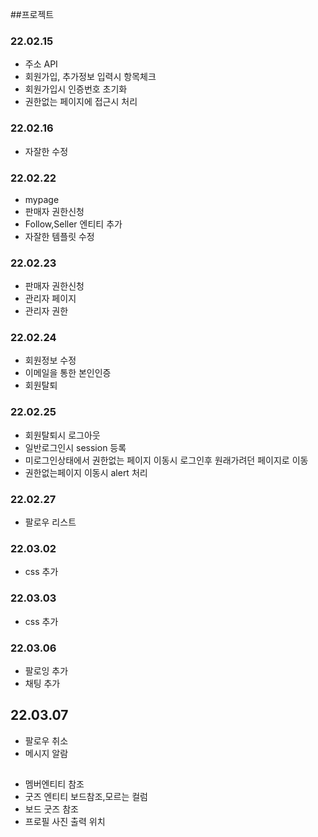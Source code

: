 ##프로젝트
### 22.02.15
- 주소 API
- 회원가입, 추가정보 입력시 항목체크
- 회원가입시 인증번호 초기화
- 권한없는 페이지에 접근시 처리

### 22.02.16
- 자잘한 수정

### 22.02.22
- mypage
- 판매자 권한신청
- Follow,Seller 엔티티 추가
- 자잘한 템플릿 수정

### 22.02.23
- 판매자 권한신청
- 관리자 페이지
- 관리자 권한

### 22.02.24
- 회원정보 수정 
- 이메일을 통한 본인인증
- 회원탈퇴

### 22.02.25
- 회원탈퇴시 로그아웃
- 일반로그인시 session 등록
- 미로그인상태에서 권한없는 페이지 이동시 로그인후 원래가려던 페이지로 이동
- 권한없는페이지 이동시 alert 처리

### 22.02.27 
- 팔로우 리스트

### 22.03.02
- css 추가


### 22.03.03
- css 추가

### 22.03.06
- 팔로잉 추가
- 채팅 추가

## 22.03.07
- 팔로우 취소
- 메시지 알람

##
- 멤버엔티티 참조
- 굿즈 엔티티 보드참조,모르는 컬럼
- 보드 굿즈 참조
- 프로필 사진 출력 위치